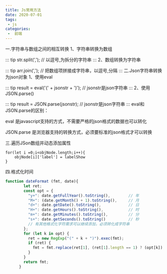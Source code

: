 ```yaml
---
title: Js常用方法
date: 2020-07-01
tags:
 - js
categories:
 -  前端
---
```


一.字符串与数组之间的相互转换
1、字符串转换为数组

::: tip
str.split(','); // 以逗号,为拆分的字符串
::: 
2、数组转换为字符串

::: tip
arr.join(','); // 把数组项拼接成字符串，以逗号,分隔
::: 
二.Json字符串转换为json对象
1、使用eval

::: tip
result = eval('(' + jsonstr + ')'); // jsonstr是json字符串
::: 
2、使用JSON.parse()

::: tip
result = JSON.parse(jsonstr); // jsonstr是json字符串
::: 
eval和JSON.parse的区别：

eval 是javascript支持的方式，不需要严格的json格式的数据也可以转化

JSON.parse 是浏览器支持的转换方式，必须要标准的json格式才可以转换

三.遍历JSon数组并动态添加属性
```
for(let i =0;i<objNode.length;i++){
    objNode[i]['label'] = labelShow
}
```

四.格式化时间

```javascript
function dateFormat (fmt, date){
        let ret;
        const opt = {
          "y+": date.getFullYear().toString(),        // 年
          "M+": (date.getMonth() + 1).toString(),     // 月
          "d+": date.getDate().toString(),            // 日
          "H+": date.getHours().toString(),           // 时
          "m+": date.getMinutes().toString(),         // 分
          "s+": date.getSeconds().toString()          // 秒
          // 有其他格式化字符需求可以继续添加，必须转化成字符串
        };
        for (let k in opt) {
          ret = new RegExp("(" + k + ")").exec(fmt);
          if (ret) {
            fmt = fmt.replace(ret[1], (ret[1].length == 1) ? (opt[k]) : (opt[k].padStart(ret[1].length, "0")))
          }
        }
        return fmt;
      }
```
